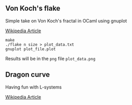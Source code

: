 ## Von Koch's flake

Simple take on Von Koch's fractal in OCaml using gnuplot

[Wikipedia Article](http://en.wikipedia.org/wiki/Koch_snowflake)

```
make
./flake n size > plot_data.txt
gnuplot plot_file.plot
```

Results will be in the `png` file `plot_data.png`

## Dragon curve

Having fun with L-systems

[Wikipedia Article](http://en.wikipedia.org/wiki/Dragon_curve)
